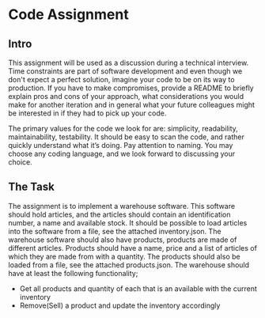 # Code Assignment

## Intro

This assignment will be used as a discussion during a technical interview. Time constraints are part of software
development and even though we don't expect a perfect solution, imagine your code to be on its way to production. If you
have to make compromises, provide a README to briefly explain pros and cons of your approach, what considerations you
would make for another iteration and in general what your future colleagues might be interested in if they had to pick
up your code.

The primary values for the code we look for are: simplicity, readability, maintainability, testability. It should be
easy to scan the code, and rather quickly understand what it’s doing. Pay attention to naming. You may choose any coding
language, and we look forward to discussing your choice.

## The Task

The assignment is to implement a warehouse software. This software should hold articles, and the articles should contain
an identification number, a name and available stock. It should be possible to load articles into the software from a
file, see the attached inventory.json. The warehouse software should also have products, products are made of different
articles. Products should have a name, price and a list of articles of which they are made from with a quantity. The
products should also be loaded from a file, see the attached products.json. The warehouse should have at least the
following functionality;

* Get all products and quantity of each that is an available with the current inventory
* Remove(Sell) a product and update the inventory accordingly